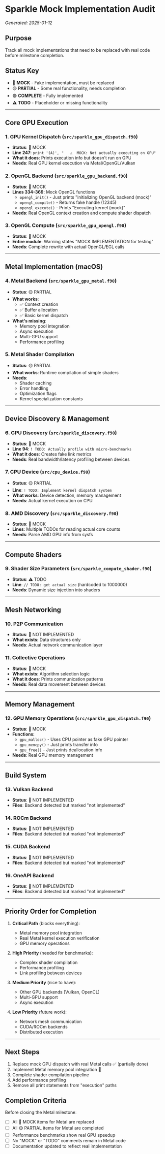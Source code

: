# Sparkle Mock Implementation Audit
*Generated: 2025-01-12*

## Purpose
Track all mock implementations that need to be replaced with real code before milestone completion.

## Status Key
- 🔴 **MOCK** - Fake implementation, must be replaced
- 🟡 **PARTIAL** - Some real functionality, needs completion  
- 🟢 **COMPLETE** - Fully implemented
- ⚠️ **TODO** - Placeholder or missing functionality

---

## Core GPU Execution

### 1. GPU Kernel Dispatch (`src/sparkle_gpu_dispatch.f90`)
- **Status**: 🔴 MOCK
- **Line 247**: `print '(A)', "   ⚠️  MOCK: Not actually executing on GPU"`
- **What it does**: Prints execution info but doesn't run on GPU
- **Needs**: Real GPU kernel execution via Metal/OpenGL/Vulkan

### 2. OpenGL Backend (`src/sparkle_gpu_backend.f90`)
- **Status**: 🔴 MOCK
- **Lines 334-369**: Mock OpenGL functions
  - `opengl_init()` - Just prints "Initializing OpenGL backend (mock)"
  - `opengl_compile()` - Returns fake handle (12345)
  - `opengl_execute()` - Prints "Executing kernel (mock)"
- **Needs**: Real OpenGL context creation and compute shader dispatch

### 3. OpenGL Compute (`src/sparkle_gpu_opengl.f90`)
- **Status**: 🔴 MOCK
- **Entire module**: Warning states "MOCK IMPLEMENTATION for testing"
- **Needs**: Complete rewrite with actual OpenGL/EGL calls

---

## Metal Implementation (macOS)

### 4. Metal Backend (`src/sparkle_gpu_metal.f90`)
- **Status**: 🟡 PARTIAL
- **What works**: 
  - ✅ Context creation
  - ✅ Buffer allocation
  - ✅ Basic kernel dispatch
- **What's missing**:
  - Memory pool integration
  - Async execution
  - Multi-GPU support
  - Performance profiling

### 5. Metal Shader Compilation
- **Status**: 🟡 PARTIAL  
- **What works**: Runtime compilation of simple shaders
- **Needs**: 
  - Shader caching
  - Error handling
  - Optimization flags
  - Kernel specialization constants

---

## Device Discovery & Management

### 6. GPU Discovery (`src/sparkle_discovery.f90`)
- **Status**: 🔴 MOCK
- **Line 94**: `! TODO: Actually profile with micro-benchmarks`
- **What it does**: Creates fake link metrics
- **Needs**: Real bandwidth/latency profiling between devices

### 7. CPU Device (`src/cpu_device.f90`)
- **Status**: 🟡 PARTIAL
- **Line**: `! TODO: Implement kernel dispatch system`
- **What works**: Device detection, memory management
- **Needs**: Actual kernel execution on CPU

### 8. AMD Discovery (`src/sparkle_discovery.f90`)
- **Status**: 🔴 MOCK
- **Lines**: Multiple TODOs for reading actual core counts
- **Needs**: Parse AMD GPU info from sysfs

---

## Compute Shaders

### 9. Shader Size Parameters (`src/sparkle_compute_shader.f90`)
- **Status**: ⚠️ TODO
- **Line**: `// TODO: get actual size` (hardcoded to 1000000)
- **Needs**: Dynamic size injection into shaders

---

## Mesh Networking

### 10. P2P Communication
- **Status**: 🔴 NOT IMPLEMENTED
- **What exists**: Data structures only
- **Needs**: Actual network communication layer

### 11. Collective Operations
- **Status**: 🔴 MOCK
- **What exists**: Algorithm selection logic
- **What it does**: Prints communication patterns
- **Needs**: Real data movement between devices

---

## Memory Management

### 12. GPU Memory Operations (`src/sparkle_gpu_dispatch.f90`)
- **Status**: 🔴 MOCK
- **Functions**:
  - `gpu_malloc()` - Uses CPU pointer as fake GPU pointer
  - `gpu_memcpy()` - Just prints transfer info
  - `gpu_free()` - Just prints deallocation info
- **Needs**: Real GPU memory management

---

## Build System

### 13. Vulkan Backend
- **Status**: 🔴 NOT IMPLEMENTED
- **Files**: Backend detected but marked "not implemented"

### 14. ROCm Backend  
- **Status**: 🔴 NOT IMPLEMENTED
- **Files**: Backend detected but marked "not implemented"

### 15. CUDA Backend
- **Status**: 🔴 NOT IMPLEMENTED  
- **Files**: Backend detected but marked "not implemented"

### 16. OneAPI Backend
- **Status**: 🔴 NOT IMPLEMENTED
- **Files**: Backend detected but marked "not implemented"

---

## Priority Order for Completion

1. **Critical Path** (blocks everything):
   - Metal memory pool integration
   - Real Metal kernel execution verification
   - GPU memory operations

2. **High Priority** (needed for benchmarks):
   - Complex shader compilation
   - Performance profiling
   - Link profiling between devices

3. **Medium Priority** (nice to have):
   - Other GPU backends (Vulkan, OpenCL)
   - Multi-GPU support
   - Async execution

4. **Low Priority** (future work):
   - Network mesh communication
   - CUDA/ROCm backends
   - Distributed execution

---

## Next Steps

1. Replace mock GPU dispatch with real Metal calls ✅ (partially done)
2. Implement Metal memory pool integration 🚧
3. Complete shader compilation pipeline
4. Add performance profiling
5. Remove all print statements from "execution" paths

## Completion Criteria

Before closing the Metal milestone:
- [ ] All 🔴 MOCK items for Metal are replaced
- [ ] All 🟡 PARTIAL items for Metal are completed  
- [ ] Performance benchmarks show real GPU speedup
- [ ] No "MOCK" or "TODO" comments remain in Metal code
- [ ] Documentation updated to reflect real implementation